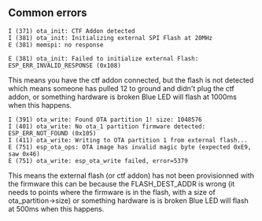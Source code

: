 ## Common errors

```
I (371) ota_init: CTF Addon detected
I (381) ota_init: Initializing external SPI Flash at 20MHz
E (381) memspi: no response

E (381) ota_init: Failed to initialize external Flash: ESP_ERR_INVALID_RESPONSE (0x108)
```
This means you have the ctf addon connected, but the flash is not detected
which means someone has pulled 12 to ground and didn't plug the ctf addon, or something hardware is broken
Blue LED will flash at 1000ms when this happens.

```
I (391) ota_write: Found OTA partition 1! size: 1048576
I (401) ota_write: No ota_1 partition firmware detected: ESP_ERR_NOT_FOUND (0x105)
I (411) ota_write: Writing to OTA partition 1 from external flash...
E (751) esp_ota_ops: OTA image has invalid magic byte (expected 0xE9, saw 0x46)
E (751) ota_write: esp_ota_write failed, error=5379
```
This means the external flash (or ctf addon) has not been provisionned with the firmware
this can be because the FLASH_DEST_ADDR is wrong (it needs to points where the firmware is in the flash, with a size of ota_partition->size)
or something hardware is is broken
Blue LED will flash at 500ms when this happens.

